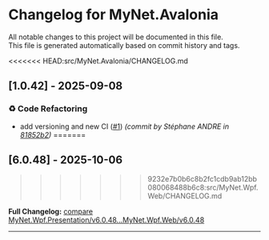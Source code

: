 # Changelog for MyNet.Avalonia

All notable changes to this project will be documented in this file.  
This file is generated automatically based on commit history and tags.




<<<<<<< HEAD:src/MyNet.Avalonia/CHANGELOG.md
## [1.0.42] - 2025-09-08


### ♻️ Code Refactoring

- add versioning and new CI ([#1](https://github.com/sandre58/MyNet/issues/1)) *(commit by Stéphane ANDRE in [81852b2](https://github.com/sandre58/MyNet/commit/81852b2d63ece675b59e57a9497bec3fd444f95b))*
=======
## [6.0.48] - 2025-10-06
>>>>>>> 9232e7b0b6c8b2fc1cdb9ab12bb080068488b6c8:src/MyNet.Wpf.Web/CHANGELOG.md










**Full Changelog:** [compare MyNet.Wpf.Presentation/v6.0.48...MyNet.Wpf.Web/v6.0.48](https://github.com/sandre58/MyWpf/compare/MyNet.Wpf.Presentation/v6.0.48...MyNet.Wpf.Web/v6.0.48)


---
